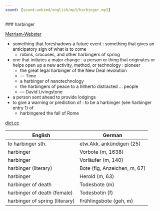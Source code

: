 ```yaml
---
sound: [sound:ankimd/english/mp3/harbinger.mp3]
---
```


\### harbinger

[Merriam-Webster](https://www.merriam-webster.com/dictionary/harbinger)

- something that foreshadows a future event : something that gives an anticipatory sign of what is to come
    - robins, crocuses, and other harbingers of spring
- one that initiates a major change : a person or thing that originates or helps open up a new activity, method, or technology : pioneer
    - the great legal harbinger of the New Deal revolution
    - — Time
    - a harbinger of nanotechnology
    - the harbingers of peace to a hitherto distracted … people
    - — David Livingstone
- a person sent ahead to provide lodgings
- to give a warning or prediction of : to be a harbinger (see harbinger entry 1) of
    - harbingered the fall of Rome

[dict.cc](https://www.dict.cc/harbinger)

| English        | German       |
| -------------- | ------------ |
| to harbinger sth. | etw.Akk. ankündigen (25) |
| harbinger | Vorbote (m, 1638) |
| harbinger | Vorläufer (m, 140) |
| harbinger (literary) | Bote (fig, Anzeichen, m, 67) |
| harbinger | Herold (m, 63) |
| harbinger of death | Todesbote (m) |
| harbinger of death (female) | Todesbotin (f) |
| harbinger of spring (literary) | Frühlingsbote (geh, m) |
